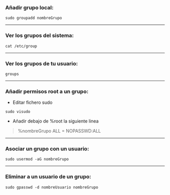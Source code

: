 ### Añadir grupo local:
~~~
sudo groupadd nombreGrupo
~~~

---------------------------------
### Ver los grupos del sistema:
~~~
cat /etc/group
~~~

---------------------------------
### Ver los grupos de tu usuario:
~~~
groups
~~~

---------------------------------
### Añadir permisos root a un grupo:
* Editar fichero sudo
~~~
sudo visudo
~~~
* Añadir debajo de %root la siguiente linea
> %nombreGrupo ALL = NOPASSWD:ALL

---------------------------------
### Asociar un grupo con un usuario:
~~~
sudo usermod -aG nombreGrupo
~~~

---------------------------------
### Eliminar a un usuario de un grupo:
~~~
sudo gpasswd -d nombreUsuario nombreGrupo
~~~
